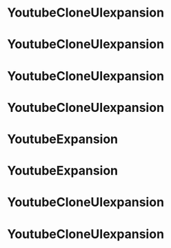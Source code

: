 # YoutubeCloneUIexpansion
# YoutubeCloneUIexpansion
# YoutubeCloneUIexpansion
# YoutubeCloneUIexpansion
# YoutubeExpansion
# YoutubeExpansion
# YoutubeCloneUIexpansion
# YoutubeCloneUIexpansion
